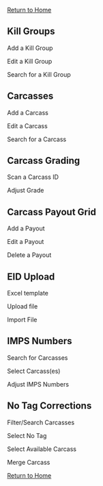 [Return to Home](Docs/docs/index.html)
## Kill Groups
Add a Kill Group 

Edit a Kill Group

Search for a Kill Group 

## Carcasses
Add a Carcass

Edit a Carcass

Search for a Carcass

## Carcass Grading
Scan a Carcass ID

Adjust Grade

## Carcass Payout Grid
Add a Payout 

Edit a Payout

Delete a Payout

## EID Upload
Excel template

Upload file

Import File

## IMPS Numbers
Search for Carcasses

Select Carcass(es)

Adjust IMPS Numbers

## No Tag Corrections
Filter/Search Carcasses

Select No Tag 

Select Available Carcass 

Merge Carcass

[Return to Home](Docs/docs/index.html)